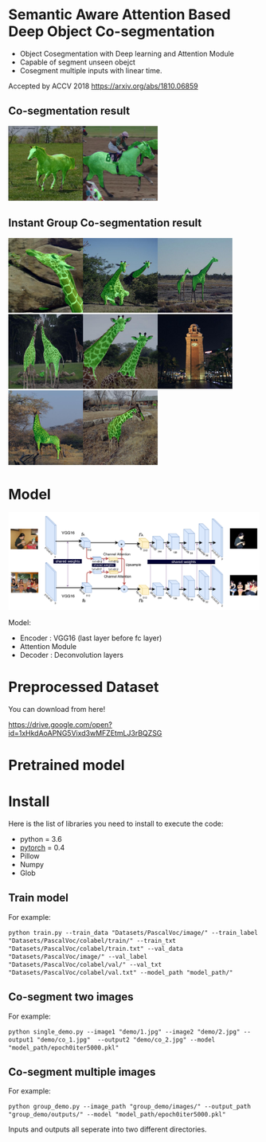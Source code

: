 # Semantic Aware Attention Based Deep Object Co-segmentation

  - Object Cosegmentation with Deep learning and Attention Module
  - Capable of segment unseen obejct
  - Cosegment multiple inputs with linear time.
 
 Accepted by ACCV 2018
 https://arxiv.org/abs/1810.06859
 
 ## Co-segmentation result
<img src="demo/co_1.jpg" width="150"><img src="demo/co_2.jpg" width="150">

 ## Instant Group Co-segmentation result
<img src="group_demo/outputs/co_0.jpg" width="150"><img src="group_demo/outputs/co_1.jpg" width="150"><img src="group_demo/outputs/co_2.jpg" width="150"><img src="group_demo/outputs/co_3.jpg" width="150"><img src="group_demo/outputs/co_4.jpg" width="150"><img src="group_demo/outputs/co_5.jpg" width="150"><img src="group_demo/outputs/co_6.jpg" width="150"><img src="group_demo/outputs/co_7.jpg" width="150">



# Model
![The overview of the model](paper_images/model1.png "Model")


Model:
  - Encoder : VGG16 (last layer before fc layer)
  - Attention Module
  - Decoder : Deconvolution layers


# Preprocessed Dataset
You can download from here!

https://drive.google.com/open?id=1xHkdAoAPNG5Vixd3wMFZEtmLJ3rBQZSG

# Pretrained model



# Install

Here is the list of libraries you need to install to execute the code:
- python = 3.6
- [pytorch](http://pytorch.org/) = 0.4
- Pillow
- Numpy
- Glob

## Train model
For example:
```
python train.py --train_data "Datasets/PascalVoc/image/" --train_label "Datasets/PascalVoc/colabel/train/" --train_txt "Datasets/PascalVoc/colabel/train.txt" --val_data "Datasets/PascalVoc/image/" --val_label "Datasets/PascalVoc/colabel/val/" --val_txt "Datasets/PascalVoc/colabel/val.txt" --model_path "model_path/"
```

## Co-segment two images
For example:
```
python single_demo.py --image1 "demo/1.jpg" --image2 "demo/2.jpg" --output1 "demo/co_1.jpg"  --output2 "demo/co_2.jpg" --model "model_path/epoch0iter5000.pkl"
```

## Co-segment multiple images
For example:
```
python group_demo.py --image_path "group_demo/images/" --output_path "group_demo/outputs/" --model "model_path/epoch0iter5000.pkl"
```
Inputs and outputs all seperate into two different directories.

